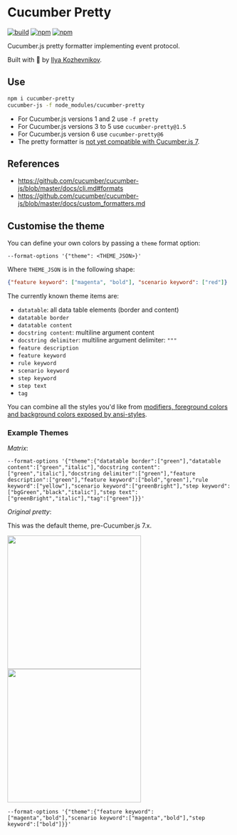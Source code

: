 # Cucumber Pretty

[![build][build-badge]][build]
[![npm][version]][npm]
[![npm][downloads]][npm]

[build]: https://github.com/jbpros/cucumber-pretty/actions?query=workflow%3Abuild
[build-badge]: https://github.com/jbpros/cucumber-pretty/workflows/build/badge.svg
[npm]: https://www.npmjs.com/package/cucumber-pretty
[version]: https://img.shields.io/npm/v/cucumber-pretty.svg
[downloads]: https://img.shields.io/npm/dm/cucumber-pretty.svg

Cucumber.js pretty formatter implementing event protocol.

Built with 🥒 by [Ilya Kozhevnikov](http://kozhevnikov.com/).

## Use

```bash
npm i cucumber-pretty
cucumber-js -f node_modules/cucumber-pretty
```

- For Cucumber.js versions 1 and 2 use `-f pretty`
- For Cucumber.js versions 3 to 5 use `cucumber-pretty@1.5`
- For Cucumber.js version 6 use `cucumber-pretty@6`
- The pretty formatter is [not yet compatible with Cucumber.js 7](https://github.com/kozhevnikov/cucumber-pretty/issues/14).

## References

- https://github.com/cucumber/cucumber-js/blob/master/docs/cli.md#formats
- https://github.com/cucumber/cucumber-js/blob/master/docs/custom_formatters.md

## Customise the theme

You can define your own colors by passing a `theme` format option:

    --format-options '{"theme": <THEME_JSON>}'

Where `THEME_JSON` is in the following shape:

```json
{"feature keyword": ["magenta", "bold"], "scenario keyword": ["red"]}
```

The currently known theme items are:

* `datatable`: all data table elements (border and content)
* `datatable border`
* `datatable content`
* `docstring content`: multiline argument content
* `docstring delimiter`: multiline argument delimiter: `"""`
* `feature description`
* `feature keyword`
* `rule keyword`
* `scenario keyword`
* `step keyword`
* `step text`
* `tag`

You can combine all the styles you'd like from [modifiers, foreground colors and background colors exposed by ansi-styles](https://github.com/chalk/ansi-styles#styles).

### Example Themes

_Matrix_:

    --format-options '{"theme":{"datatable border":["green"],"datatable content":["green","italic"],"docstring content":["green","italic"],"docstring delimiter":["green"],"feature description":["green"],"feature keyword":["bold","green"],"rule keyword":["yellow"],"scenario keyword":["greenBright"],"step keyword":["bgGreen","black","italic"],"step text":["greenBright","italic"],"tag":["green"]}}'

_Original pretty_:

This was the default theme, pre-Cucumber.js 7.x.

<img src="https://raw.githubusercontent.com/kozhevnikov/cucumber-pretty/master/docs/homebrew.png" width="300">
<img src="https://raw.githubusercontent.com/kozhevnikov/cucumber-pretty/master/docs/basic.png" width="300">

    --format-options '{"theme":{"feature keyword":["magenta","bold"],"scenario keyword":["magenta","bold"],"step keyword":["bold"]}}'

